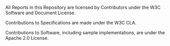All Reports in this Repository are licensed by Contributors under the W3C Software and Document License.

Contributions to Specifications are made under the W3C CLA.

Contributions to Software, including sample implementations, are under the Apache 2.0 License.

